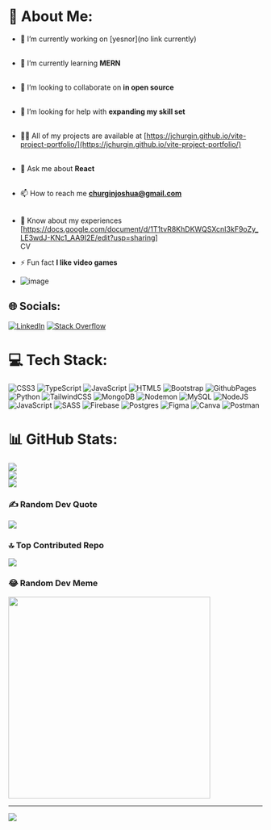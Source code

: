 # 💫 About Me:
- 🔭 I’m currently working on [yesnor](no link currently)<br><br>
- 🌱 I’m currently learning **MERN**<br><br>
- 👯 I’m looking to collaborate on **in open source**<br><br>
- 🤝 I’m looking for help with **expanding my skill set**<br><br>
- 👨‍💻 All of my projects are available at [https://jchurgin.github.io/vite-project-portfolio/](https://jchurgin.github.io/vite-project-portfolio/)<br><br>
- 💬 Ask me about **React**<br><br>
- 📫 How to reach me **churginjoshua@gmail.com**<br><br>
- 📄 Know about my experiences [https://docs.google.com/document/d/1T1tvR8KhDKWQSXcnI3kF9oZy_LE3wdJ-KNc1_AA9I2E/edit?usp=sharing]<br>CV<br>
- ⚡ Fun fact **I like video games**

- ![image](https://www.codewars.com/users/JChurgin/badges/small)


## 🌐 Socials:
[![LinkedIn](https://img.shields.io/badge/LinkedIn-%230077B5.svg?logo=linkedin&logoColor=white)](https://linkedin.com/in/https://www.linkedin.com/in/joshua-churgin/) [![Stack Overflow](https://img.shields.io/badge/-Stackoverflow-FE7A16?logo=stack-overflow&logoColor=white)](https://stackoverflow.com/users/joshua) 

# 💻 Tech Stack:
![CSS3](https://img.shields.io/badge/css3-%231572B6.svg?style=for-the-badge&logo=css3&logoColor=white) ![TypeScript](https://img.shields.io/badge/typescript-%23007ACC.svg?style=for-the-badge&logo=typescript&logoColor=white) ![JavaScript](https://img.shields.io/badge/javascript-%23323330.svg?style=for-the-badge&logo=javascript&logoColor=%23F7DF1E) ![HTML5](https://img.shields.io/badge/html5-%23E34F26.svg?style=for-the-badge&logo=html5&logoColor=white) ![Bootstrap](https://img.shields.io/badge/bootstrap-%238511FA.svg?style=for-the-badge&logo=bootstrap&logoColor=white) ![GithubPages](https://img.shields.io/badge/github%20pages-121013?style=for-the-badge&logo=github&logoColor=white) ![Python](https://img.shields.io/badge/python-3670A0?style=for-the-badge&logo=python&logoColor=ffdd54) ![TailwindCSS](https://img.shields.io/badge/tailwindcss-%2338B2AC.svg?style=for-the-badge&logo=tailwind-css&logoColor=white) ![MongoDB](https://img.shields.io/badge/MongoDB-%234ea94b.svg?style=for-the-badge&logo=mongodb&logoColor=white) ![Nodemon](https://img.shields.io/badge/NODEMON-%23323330.svg?style=for-the-badge&logo=nodemon&logoColor=%BBDEAD) ![MySQL](https://img.shields.io/badge/mysql-%2300000f.svg?style=for-the-badge&logo=mysql&logoColor=white) ![NodeJS](https://img.shields.io/badge/node.js-6DA55F?style=for-the-badge&logo=node.js&logoColor=white) ![JavaScript](https://img.shields.io/badge/javascript-%23323330.svg?style=for-the-badge&logo=javascript&logoColor=%23F7DF1E) ![SASS](https://img.shields.io/badge/SASS-hotpink.svg?style=for-the-badge&logo=SASS&logoColor=white) ![Firebase](https://img.shields.io/badge/Firebase-039BE5?style=for-the-badge&logo=Firebase&logoColor=white) ![Postgres](https://img.shields.io/badge/postgres-%23316192.svg?style=for-the-badge&logo=postgresql&logoColor=white) ![Figma](https://img.shields.io/badge/figma-%23F24E1E.svg?style=for-the-badge&logo=figma&logoColor=white) ![Canva](https://img.shields.io/badge/Canva-%2300C4CC.svg?style=for-the-badge&logo=Canva&logoColor=white) ![Postman](https://img.shields.io/badge/Postman-FF6C37?style=for-the-badge&logo=postman&logoColor=white)
# 📊 GitHub Stats:
![](https://github-readme-stats.vercel.app/api?username=JChurgin&theme=dark&hide_border=false&include_all_commits=true&count_private=false)<br/> ![](https://github-readme-streak-stats.herokuapp.com/?user=JChurgin&theme=dark&hide_border=false)<br/>
![](https://github-readme-stats.vercel.app/api/top-langs/?username=JChurgin&theme=dark&hide_border=false&include_all_commits=true&count_private=false&layout=compact)

### ✍️ Random Dev Quote
![](https://quotes-github-readme.vercel.app/api?type=horizontal&theme=radical)

### 🔝 Top Contributed Repo
![](https://github-contributor-stats.vercel.app/api?username=JChurgin&limit=5&theme=dark&combine_all_yearly_contributions=true)

### 😂 Random Dev Meme
<img src='https://randommeme-five.vercel.app/' style="height: 400px;"/>

---
[![](https://visitcount.itsvg.in/api?id=JChurgin&icon=0&color=0)](https://visitcount.itsvg.in)

<!-- Proudly created with GPRM ( https://gprm.itsvg.in ) -->
